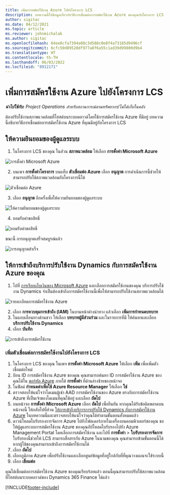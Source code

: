 ```yaml
---
title: เพิ่มการสมัครใช้งาน Azure ไปยังโครงการ LCS
description: บทความนี้ให้ข้อมูลเกี่ยวกับวิธีการเชื่อมต่อการสมัครใช้งาน Azure ของคุณกับโครงการ LCS
author: sigitac
ms.date: 04/12/2021
ms.topic: article
ms.reviewer: johnmichalak
ms.author: sigitac
ms.openlocfilehash: 64ee8cfa7394a08c3d588c0e8f4a73185d9496cf
ms.sourcegitcommit: 6cfc50d89528df977a8f6a55c1ad39d99800d9b4
ms.translationtype: HT
ms.contentlocale: th-TH
ms.lasthandoff: 06/03/2022
ms.locfileid: "8912171"
---
```

# <a name="add-an-azure-subscription-to-an-lcs-project"></a>เพิ่มการสมัครใช้งาน Azure ไปยังโครงการ LCS

_**นำไปใช้กับ:** Project Operations สำหรับสถานการณ์ตามทรัพยากร/ไม่ได้เก็บในคลัง_

ต้องปรับใช้งานสภาพแวดล้อมที่โฮสต์บนระบบคลาวด์โดยใช้การสมัครใช้งาน Azure ที่มีอยู่ บทความนี้อธิบายวิธีการเชื่อมต่อการสมัครใช้งาน Azure ที่คุณมีอยู่กับโครงการ LCS 

## <a name="grant-admin-consent"></a>ให้ความยินยอมของผู้ดูแลระบบ

1. ในโครงการ LCS ของคุณ ในส่วน **สภาพแวดล้อม** ให้เลือก **การตั้งค่า Microsoft Azure**

![การตั้งค่า Microsoft Azure](./media/1MicrosoftAzureSettings.png)

2. บนเพจ **การตั้งค่าโครงการ** บนแท็บ **ตัวเชื่อมต่อ Azure** เลือก **อนุญาต** การดำเนินการนี้ช่วยให้สามารถปรับใช้สภาพแวดล้อมกับโครงการนี้ได้

![ตัวเชื่อมต่อ Azure](./media/2AzureConnectors.png)

3. เลือก **อนุญาต** อีกครั้งเพื่อให้ความยินยอมของผู้ดูแลระบบ

![ให้ความยินยอมของผู้ดูแลระบบ](./media/3GrantAdminConsent.png)

4. ยอมรับคำขอสิทธิ์

![ยอมรับคำขอสิทธิ์](./media/4AcceptPermissionRequest.png)

ขณะนี้ การอนุญาตเสร็จสมบูรณ์แล้ว 

![การอนุญาตสำเร็จ](./media/5AuthorizationComplete.png)

## <a name="provide-dynamics-deployment-services-access-to-your-azure-subscription"></a><a name="provide"></a>ให้การเข้าถึงบริการปรับใช้งาน Dynamics กับการสมัครใช้งาน Azure ของคุณ

1. ไปที่ [การเรียกเก็บเงินของ Microsoft Azure](https://portal.azure.com/#blade/Microsoft\_Azure\_Billing/SubscriptionsBlade) และเลือกการสมัครใช้งานของคุณ บริการปรับใช้งาน Dynamics จำเป็นต้องเข้าถึงการสมัครใช้งานนี้เพื่อให้สามารถปรับใช้งานสภาพแวดล้อมได้

![รายละเอียดการสมัครใช้งาน Azure](./media/6AzureSubscription.png)

2. เลือก **การควบคุมการเข้าถึง (IAM)** ในบานหน้าต่างนำทาง แล้วเลือก **เพิ่มการกำหนดบทบาท**
3. ในแถบเลื่อนทางด้านขวา ให้เลือก **บทบาทผู้มีส่วนร่วม** และในรายการที่มี ให้ค้นหาและเลือก **บริการปรับใช้งาน Dynamics** 
4. เลือก **บันทึก**

![การเข้าถึงการสมัครใช้งาน](./media/7SubscriptionAccess.png)

### <a name="add-a-subscription-connector-to-an-lcs-project"></a>เพิ่มตัวเชื่อมต่อการสมัครใช้งานไปยังโครงการ LCS

1. ในโครงการ LCS ของคุณ ในเพจ **การตั้งค่า Microsoft Azure** ให้เลือก **เพิ่ม** เพื่อเพิ่มตัวเชื่อมต่อใหม่
2. ป้อน ID การสมัครใช้งาน Azure ของคุณ คุณสามารถค้นหา ID การสมัครใช้งาน Azure ของคุณได้ใน [พอร์ทัล Azure](https://ms.portal.azure.com/) ภายใต้ **การตั้งค่า** ที่ด้านล่างซ้ายของหน้าจอ
3. ในฟิลด์ **กำหนดค่าเพื่อใช้ Azure Resource Manager** ให้เลือก **ใช่**
4. ตรวจสอบให้แน่ใจว่าโดเมนผู้เช่า AAD การสมัครใช้งานของ Azure ตรงกับการสมัครใช้งาน Azure ที่เป็นเจ้าของโดเมนที่คุณใช้อยู่ และเลือก **ถัดไป**
5. บนหน้าจอ **การตั้งค่า Microsoft Azure** เลือก **ถัดไป** เพื่อยืนยัน หากคุณได้รับข้อผิดพลาดบนหน้าจอนี้ ให้กลับไปที่ส่วน [ให้การเข้าถึงบริการการปรับใช้ Dynamics กับการสมัครใช้งาน Azure](#provide) ในบทความนี้และตรวจสอบให้แน่ใจว่าคุณได้ทำตามขั้นตอนทั้งหมดแล้ว
6. ดาวน์โหลดใบรับรองการจัดการ Azure ไปยังโฟลเดอร์ภายในเครื่องบนคอมพิวเตอร์ของคุณ ขอให้ผู้ดูแลระบบการสมัครใช้งาน Azure ของคุณอัปโหลดใบรับรองไปยัง Azure Management Portal โดยเลือกการสมัครใช้งาน และไปที่ **การตั้งค่า** > **ใบรับรองการจัดการ** ใบรับรองนี้ช่วยให้ LCS สามารถสื่อสารกับ Azure ในนามของคุณ คุณสามารถข้ามขั้นตอนนี้ได้หากผู้ใช้ของคุณสามารถเข้าถึงการสมัครใช้งานได้
7. เลือก **ถัดไป**
8. เลือกภูมิภาค Azure เพื่อปรับใช้งานและเลือกศูนย์ข้อมูลที่อยู่ใกล้กับที่ที่คุณวางแผนจะใช้ระบบนี้
9.  เลือก **เชื่อมต่อ**

คุณได้เชื่อมต่อการสมัครใช้งาน Azure ของคุณเรียบร้อยแล้ว ตอนนี้คุณสามารถปรับใช้สภาพแวดล้อมที่โฮสต์บนระบบคลาวด์ของ Dynamics 365 Finance ได้แล้ว




[!INCLUDE[footer-include](../includes/footer-banner.md)]
